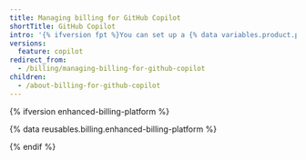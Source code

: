 ```yaml
---
title: Managing billing for GitHub Copilot
shortTitle: GitHub Copilot
intro: '{% ifversion fpt %}You can set up a {% data variables.product.prodname_copilot %} subscription through your personal or organization account. You can modify or cancel your subscription at any time.{% endif %}{% ifversion ghec %}You can view your usage of {% data variables.product.prodname_copilot_for_business %}, and learn about how the costs are calculated.{% endif %}'
versions:
  feature: copilot
redirect_from:
  - /billing/managing-billing-for-github-copilot
children:
  - /about-billing-for-github-copilot
---
```


{% ifversion enhanced-billing-platform %}

{% data reusables.billing.enhanced-billing-platform %}

{% endif %}
